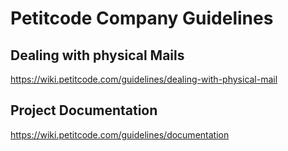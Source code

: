 <!-- TITLE: Guidelines -->
<!-- SUBTITLE: A quick summary of Guidelines -->

# Petitcode Company Guidelines

## Dealing with physical Mails

https://wiki.petitcode.com/guidelines/dealing-with-physical-mail


## Project Documentation

https://wiki.petitcode.com/guidelines/documentation

